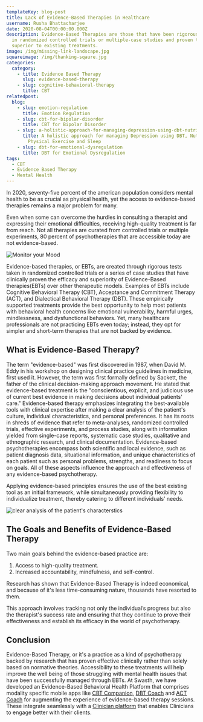 ```yaml
---
templateKey: blog-post
title: Lack of Evidence-Based Therapies in Healthcare
username: Rusha Bhattacharjee
date: 2020-08-04T00:00:00.000Z
description: Evidence-Based Therapies are those that have been rigorously tested
  in randomized controlled trials or multiple-case studies and proven to be
  superior to existing treatments.
image: /img/missing-link-landscape.jpg
squareimage: /img/thanking-sqaure.jpg
categories:
  category:
    - title: Evidence Based Therapy
      slug: evidence-based-therapy
    - slug: cognitive-behavioral-therapy
      title: CBT
relatedpost:
  blog:
    - slug: emotion-regulation
      title: Emotion Regulation
    - slug: cbt-for-bipolar-disorder
      title: CBT for Bipolar Disorder
    - slug: a-holistic-approach-for-managing-depression-using-dbt-nutrition-hrv-and-physical-exercise
      title: A holistic approach for managing Depression using DBT, Nutrition, HRV,
        Physical Exercise and Sleep
    - slug: dbt-for-emotional-dysregulation
      title: DBT for Emotional Dysregulation
tags:
  - CBT
  - Evidence Based Therapy
  - Mental Health
---
```

<!--StartFragment-->

In 2020, seventy-five percent of the american population considers mental health to be as crucial as physical health, yet the access to evidence-based therapies remains a major problem for many.

Even when some can overcome the hurdles in consulting a therapist and expressing their emotional difficulties, receiving high-quality treatment is far from reach. Not all therapies are curated from controlled trials or multiple experiments, 80 percent of psychotherapies that are accessible today are not evidence-based.

![Monitor your Mood](/img/moods.jpg "Monitor your Mood")

Evidence-based therapies, or EBTs, are created through rigorous tests taken in randomized controlled trials or a series of case studies that have clinically proven the efficacy and superiority of Evidence-Based therapies(EBTs) over other therapeutic models. Examples of EBTs include Cognitive Behavioral Therapy (CBT), Acceptance and Commitment Therapy (ACT), and Dialectical Behavioral Therapy (DBT). These empirically supported treatments provide the best opportunity to help most patients with behavioral health concerns like emotional vulnerability, harmful urges, mindlessness, and dysfunctional behaviors. Yet, many healthcare professionals are not practicing EBTs even today; instead, they opt for simpler and short-term therapies that are not backed by evidence.

<!--StartFragment-->

## What is Evidence-Based Therapy?

The term "evidence-based" was first discovered in 1987, when David M. Eddy in his workshop on designing clinical practice guidelines in medicine, first used it. However, the term was first formally defined by Sackett, the father of the clinical decision-making approach movement. He stated that evidence-based treatment is the "conscientious, explicit, and judicious use of current best evidence in making decisions about individual patients' care." Evidence-based therapy emphasizes integrating the best-available tools with clinical expertise after making a clear analysis of the patient's culture, individual characteristics, and personal preferences. It has its roots in shreds of evidence that refer to meta-analyses, randomized controlled trials, effective experiments, and process studies, along with information yielded from single-case reports, systematic case studies, qualitative and ethnographic research, and clinical documentation. Evidence-based psychotherapies encompass both scientific and local evidence, such as patient diagnosis data, situational information, and unique characteristics of each patient such as personal problems, strengths, and readiness to focus on goals. All of these aspects influence the approach and effectiveness of any evidence-based psychotherapy.

Applying evidence-based principles ensures the use of the best existing tool as an initial framework, while simultaneously providing flexibility to individualize treatment, thereby catering to different individuals’ needs.

![clear analysis of the patient's characterstics](/img/watching.jpg "clear analysis of the patient's characterstics")

<!--StartFragment-->

## The Goals and Benefits of Evidence-Based Therapy

Two main goals behind the evidence-based practice are:

1. Access to high-quality treatment.
2. Increased accountability, mindfulness, and self-control.

<!--StartFragment-->

Research has shown that Evidence-Based Therapy is indeed economical, and because of it's less time-consuming nature, thousands have resorted to them.

This approach involves tracking not only the individual’s progress but also the therapist's success rate and ensuring that they continue to prove their effectiveness and establish its efficacy in the world of psychotherapy.

## Conclusion

Evidence-Based Therapy, or it's a  practice as a kind of psychotherapy backed by research that has proven effective clinically rather than solely based on normative theories. Accessibility to these treatments will help improve the well being of those struggling with mental health issues that have been successfully managed through EBTs. At Swasth, we have developed an Evidence-Based Behavioral Health Platform that comprises modality specific mobile apps like [CBT Companion](https://www.swasth.co/cbt-companion/), [DBT Coach](https://www.swasth.co/dbt-coach/) and [ACT Coach](https://www.swasth.co/act-coach) for augmenting the experience of evidence-based therapy sessions. These integrate seamlessly with a [Clinician platform](https://clinician.swasth.co) that enables Clinicians to engage better with their clients.

<!--EndFragment-->

<!--EndFragment-->

<!--EndFragment-->

<!--EndFragment-->